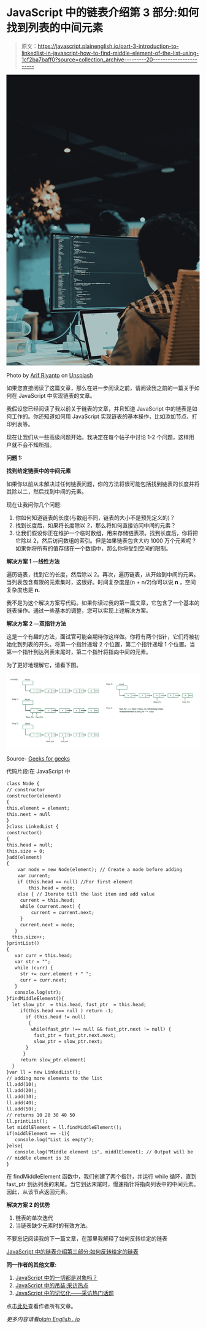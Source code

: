 # JavaScript 中的链表介绍第 3 部分:如何找到列表的中间元素

> 原文：<https://javascript.plainenglish.io/part-3-introduction-to-linkedlist-in-javascript-how-to-find-middle-element-of-the-list-using-1cf2ba7baff0?source=collection_archive---------20----------------------->

![](img/9e8afb40a01a5a71bbce9af30279682c.png)

Photo by [Arif Riyanto](https://unsplash.com/@arifriyanto?utm_source=medium&utm_medium=referral) on [Unsplash](https://unsplash.com?utm_source=medium&utm_medium=referral)

如果您直接阅读了这篇文章，那么在进一步阅读之前，请阅读我之前的一篇关于如何在 JavaScript 中实现链表的文章。

我假设您已经阅读了我以前关于链表的文章，并且知道 JavaScript 中的链表是如何工作的。你还知道如何用 JavaScript 实现链表的基本操作，比如添加节点、打印列表等。

现在让我们从一些高级问题开始。我决定在每个帖子中讨论 1-2 个问题，这样用户就不会不知所措。

**问题 1:**

**找到给定链表中的中间元素**

如果你以前从未解决过任何链表问题，你的方法将很可能包括找到链表的长度并将其除以二，然后找到中间的元素。

现在让我问你几个问题:

1.  你如何知道链表的长度(与数组不同，链表的大小不是预先定义的)？
2.  找到长度后，如果将长度除以 2，那么将如何直接访问中间的元素？
3.  让我们假设你正在维护一个临时数组，用来存储链表项。找到长度后，你将把它除以 2，然后访问数组的索引。但是如果链表包含大约 1000 万个元素呢？如果你将所有的值存储在一个数组中，那么你将受到空间的限制。

**解决方案 1 —线性方法**

遍历链表，找到它的长度，然后除以 2。再次，遍历链表，从开始到中间的元素。当列表包含有限的元素集时，这很好。时间复杂度是(n + n/2)你可以说 **n** ，空间复杂度也是 **n.**

我不是为这个解决方案写代码。如果你读过我的第一篇文章，它包含了一个基本的链表操作。通过一些基本的调整，您可以实现上述解决方案。

**解决方案 2 —双指针方法**

这是一个有趣的方法，面试官可能会期待你这样做。你将有两个指针，它们将被初始化到列表的开头。将第一个指针递增 2 个位置，第二个指针递增 1 个位置。当第一个指针到达列表末尾时，第二个指针将指向中间的元素。

为了更好地理解它，请看下图。

![](img/6fba77829697ab218dd9b6d87a30d27c.png)

Source- [Geeks for geeks](https://www.geeksforgeeks.org/)

代码片段:在 JavaScript 中

```
class Node {
// constructor
constructor(element)
{
this.element = element;
this.next = null
}
}class LinkedList {
constructor()
{
this.head = null; 
this.size = 0; 
}add(element)
{
    var node = new Node(element); // Create a node before adding
    var current;
    if (this.head == null) //For first element
        this.head = node; 
    else { // Iterate till the last item and add value
     current = this.head;
     while (current.next) {
         current = current.next;
     }
     current.next = node;
   }
  this.size++;
}printList()
{
   var curr = this.head;
   var str = "";
   while (curr) {
     str += curr.element + " ";
     curr = curr.next;
   }
   console.log(str);
}findMiddleElement(){
  let slow_ptr  = this.head, fast_ptr  = this.head; 
     if(this.head === null ) return -1;
       if (this.head != null)
        {
         while(fast_ptr !== null && fast_ptr.next != null) {
          fast_ptr = fast_ptr.next.next;
          slow_ptr = slow_ptr.next;
       }   
      }
     return slow_ptr.element)
  }
}var ll = new LinkedList();
// adding more elements to the list
ll.add(10);
ll.add(20);
ll.add(30);
ll.add(40);
ll.add(50);
// returns 10 20 30 40 50
ll.printList();
let middlElement = ll.findMiddleElement();
if(middlElement == -1){
   console.log("List is empty");
}else{
   console.log("Middle element is", middlElement); // Output will be // middle element is 30
}
```

在 findMiddleElement 函数中，我们创建了两个指针，并运行 while 循环，直到 fast_ptr 到达列表的末尾。当它到达末尾时，慢速指针将指向列表中的中间元素。因此，从该节点返回元素。

**解决方案 2 的优势**

1.  链表的单次迭代
2.  当链表缺少元素时的有效方法。

不要忘记阅读我的下一篇文章，在那里我解释了如何反转给定的链表

[JavaScript 中的链表介绍第三部分:如何反转给定的链表](https://mevasanth.medium.com/introduction-to-linked-list-in-javascript-part-3-how-to-reverse-the-given-linked-list-ca393251ddfb)

**同一作者的其他文章:**

1.  [JavaScript 中的一切都是对象吗？](https://mevasanth.medium.com/how-everything-is-object-in-javascript-a4164d7e6a2d)
2.  [JavaScript 中的吊装:采访热点](https://mevasanth.medium.com/hoisting-in-javascript-hot-topic-for-interview-43b463a6a77?source=follow_footer---------0----------------------------)
3.  [JavaScript 中的记忆化——采访热门话题](https://mevasanth.medium.com/memoization-in-javascript-hot-topic-for-interview-815475544ab0)

点击[此处](https://mevasanth.medium.com/)查看作者所有文章。

*更多内容请看*[*plain English . io*](http://plainenglish.io/)